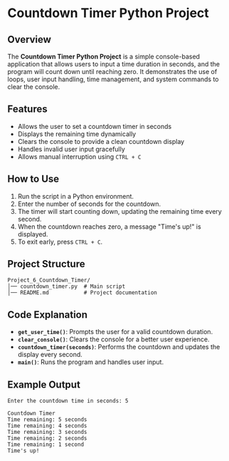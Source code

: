 # Countdown Timer Python Project

## Overview
The **Countdown Timer Python Project** is a simple console-based application that allows users to input a time duration in seconds, and the program will count down until reaching zero. It demonstrates the use of loops, user input handling, time management, and system commands to clear the console.

## Features
- Allows the user to set a countdown timer in seconds
- Displays the remaining time dynamically
- Clears the console to provide a clean countdown display
- Handles invalid user input gracefully
- Allows manual interruption using `CTRL + C`

## How to Use
1. Run the script in a Python environment.
2. Enter the number of seconds for the countdown.
3. The timer will start counting down, updating the remaining time every second.
4. When the countdown reaches zero, a message "Time's up!" is displayed.
5. To exit early, press `CTRL + C`.

## Project Structure
```
Project_6_Countdown_Timer/
│── countdown_timer.py  # Main script
│── README.md           # Project documentation
```

## Code Explanation
- **`get_user_time()`**: Prompts the user for a valid countdown duration.
- **`clear_console()`**: Clears the console for a better user experience.
- **`countdown_timer(seconds)`**: Performs the countdown and updates the display every second.
- **`main()`**: Runs the program and handles user input.

## Example Output
```
Enter the countdown time in seconds: 5

Countdown Timer
Time remaining: 5 seconds
Time remaining: 4 seconds
Time remaining: 3 seconds
Time remaining: 2 seconds
Time remaining: 1 second
Time's up!
```